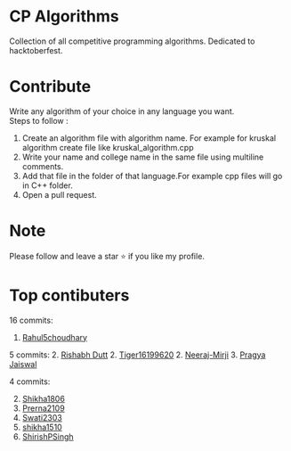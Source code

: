 # CP Algorithms
Collection of all competitive programming algorithms. Dedicated to hacktoberfest.

# Contribute

Write any algorithm of your choice in any language you want.<br>
Steps to follow :
1. Create an algorithm file with algorithm name. For example for kruskal algorithm create file like kruskal_algorithm.cpp
2. Write your name and college name in the same file using multiline comments.
3. Add that file in the folder of that language.For example cpp files will go in C++ folder.
4. Open a pull request.

# Note
Please follow and leave a star ⭐ if you like my profile.

# Top contibuters
16 commits:

1. [Rahul5choudhary](https://github.com/Rahul5choudhary) 

5 commits:
2. [Rishabh Dutt](https://github.com/rishabh3)
2. [Tiger16199620](https://github.com/Tiger16199620)
2. [Neeraj-Mirji](https://github.com/Neeraj-Mirji)
3. [Pragya Jaiswal](https://github.com/pragyajaiswa05l)

4 commits:


2. [Shikha1806](https://github.com/Shikha1806)
2. [Prerna2109](https://github.com/Prerna2109)
2. [Swati2303](https://github.com/Swati2303)
2. [shikha1510](https://github.com/shikha1510)
2. [ShirishPSingh](https://github.com/ShirishPSingh)

